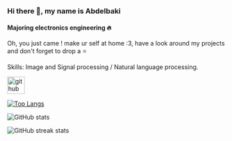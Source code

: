 ### Hi there 👋, my name is Abdelbaki
#### Majoring electronics engineering 🔥
Oh, you just came ! make ur self at home :3, have a look around my projects and don't forget to drop a :star:

Skills: Image and Signal processing / Natural language processing.



[<img src='https://cdn.jsdelivr.net/npm/simple-icons@3.0.1/icons/github.svg' alt='github' height='40'>](https://github.com/abdou1579)  


[![Top Langs](https://github-readme-stats.vercel.app/api/top-langs/?username=abdou1579)](https://github.com/anuraghazra/github-readme-stats)

![GitHub stats](https://github-readme-stats.vercel.app/api?username=abdou1579&show_icons=true)  


![GitHub streak stats](https://github-readme-streak-stats.herokuapp.com/?user=abdou1579)  


